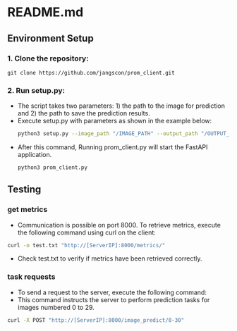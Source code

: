 # README.md

## Environment Setup

### 1. Clone the repository:
```
git clone https://github.com/jangscon/prom_client.git
```

### 2. Run setup.py:
- The script takes two parameters: 1) the path to the image for prediction and 2) the path to save the prediction results.
- Execute setup.py with parameters as shown in the example below:
  ```bash
  python3 setup.py --image_path "/IMAGE_PATH" --output_path "/OUTPUT_PATH" --port PortNumber 
  ```
- After this command, Running prom_client.py will start the FastAPI application.
  ```bash
  python3 prom_client.py 
  ```

## Testing
### get metrics
- Communication is possible on port 8000. To retrieve metrics, execute the following command using curl on the client:
```bash
curl -o test.txt "http://[ServerIP]:8000/metrics/"
```
- Check test.txt to verify if metrics have been retrieved correctly.

### task requests
- To send a request to the server, execute the following command:
-   This command instructs the server to perform prediction tasks for images numbered 0 to 29.
 ```bash
curl -X POST "http://[ServerIP]:8000/image_predict/0-30"
```